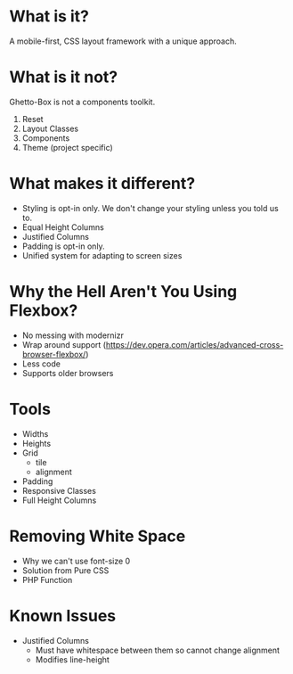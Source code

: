 # What is it?

A mobile-first, CSS layout framework with a unique approach.

# What is it not?

Ghetto-Box is not a components toolkit.

1. Reset
2. Layout Classes
3. Components
4. Theme (project specific)

# What makes it different?

- Styling is opt-in only. We don't change your styling unless you told us to.
- Equal Height Columns
- Justified Columns
- Padding is opt-in only.
- Unified system for adapting to screen sizes

# Why the Hell Aren't You Using Flexbox?

- No messing with modernizr
- Wrap around support (https://dev.opera.com/articles/advanced-cross-browser-flexbox/)
- Less code
- Supports older browsers

# Tools

- Widths
- Heights
- Grid
	- tile
	- alignment
- Padding
- Responsive Classes
- Full Height Columns

# Removing White Space

- Why we can't use font-size 0
- Solution from Pure CSS
- PHP Function

# Known Issues

- Justified Columns
	- Must have whitespace between them so cannot change alignment
	- Modifies line-height